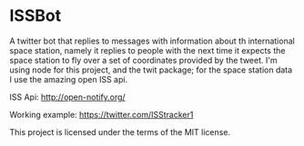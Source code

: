 # ISSBot
A twitter bot that replies to messages with information about th international space station, 
namely it replies to people with the next time it expects the space station to fly over a set of coordinates provided by the tweet.
I'm using node for this project, and the twit package; for the space station data I use the amazing open ISS api.

ISS Api: http://open-notify.org/

Working example: https://twitter.com/ISStracker1

This project is licensed under the terms of the MIT license.
